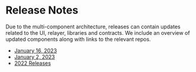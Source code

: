 # Release Notes

Due to the multi-component architecture, releases can contain updates related to the UI, relayer, libraries and contracts. We include an overview of updated components along with links to the relevant repos.

* [January 16, 2023](january-16-2023.md)
* [January 2, 2023](january-2-2023.md)
* [2022 Releases](releases-2022.md)

&#x20;
